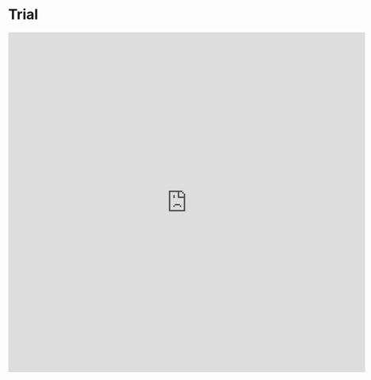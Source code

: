 # Trial
<iframe title="JD_Test" scrolling="no" frameborder="0" src="https://ess.maps.arcgis.com/home/webmap/embedGallery.html?displayapps=true&displayinline=true&group=6ff30e7b053c40fea39f38a139231c9c" style="width:720px; height:687px"></iframe>
